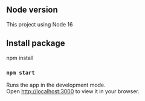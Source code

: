 ## Node version
This project using Node 16
## Install package
npm install

### `npm start`
Runs the app in the development mode.\
Open [http://localhost:3000](http://localhost:3000) to view it in your browser.
